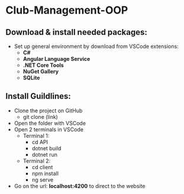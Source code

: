 # Club-Management-OOP


## Download & install needed packages:
* Set up general environment by download from VSCode extensions:
  * **C#**
  * **Angular Language Service**
  * **.NET Core Tools**
  * **NuGet Gallery**
  * **SQLite**

## Install Guildlines:
* Clone the project on GitHub
  * git clone (link)
* Open the folder with VSCode
* Open 2 terminals in VSCode
  * Terminal 1:
    * cd API
    * dotnet build
    * dotnet run
  * Terminal 2:
    * cd client
    * npm install
    * ng serve
* Go on the url: **localhost:4200** to direct to the website
